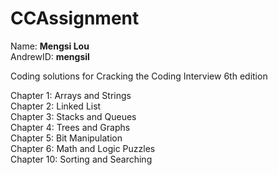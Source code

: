 # CCAssignment

Name: **Mengsi Lou**<br>
AndrewID: **mengsil**

Coding solutions for Cracking the Coding Interview 6th edition

Chapter 1: Arrays and Strings<br>
Chapter 2: Linked List<br>
Chapter 3: Stacks and Queues<br>
Chapter 4: Trees and Graphs<br>
Chapter 5: Bit Manipulation<br>
Chapter 6: Math and Logic Puzzles<br>
Chapter 10: Sorting and Searching